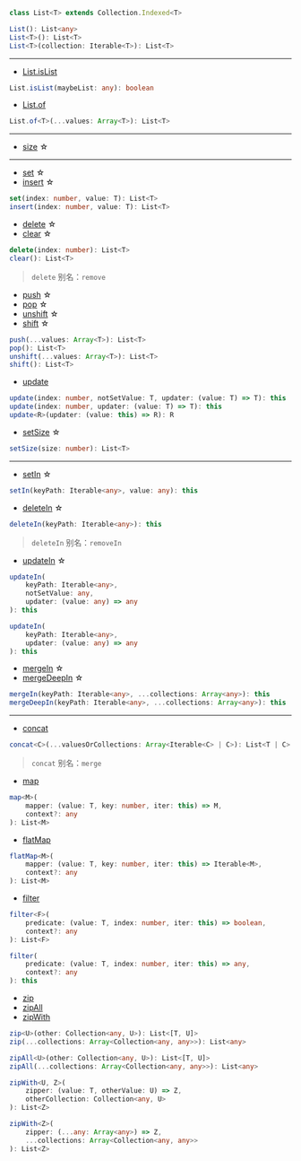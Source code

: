 ```ts
class List<T> extends Collection.Indexed<T>
```

```ts
List(): List<any>
List<T>(): List<T>
List<T>(collection: Iterable<T>): List<T>
```

---

- [List.isList](https://facebook.github.io/immutable-js/docs/#/List/isList)

```ts
List.isList(maybeList: any): boolean
```

- [List.of](https://facebook.github.io/immutable-js/docs/#/List/of)

```ts
List.of<T>(...values: Array<T>): List<T>
```

---

- [size](https://facebook.github.io/immutable-js/docs/#/List/size) ☆

---

- [set](https://facebook.github.io/immutable-js/docs/#/List/set) ☆
- [insert](https://facebook.github.io/immutable-js/docs/#/List/insert) ☆

```ts
set(index: number, value: T): List<T>
insert(index: number, value: T): List<T>
```

- [delete](https://facebook.github.io/immutable-js/docs/#/List/delete) ☆
- [clear](https://facebook.github.io/immutable-js/docs/#/List/clear) ☆

```ts
delete(index: number): List<T>
clear(): List<T>
```

> `delete` 别名：`remove`

- [push](https://facebook.github.io/immutable-js/docs/#/List/push) ☆
- [pop](https://facebook.github.io/immutable-js/docs/#/List/pop) ☆
- [unshift](https://facebook.github.io/immutable-js/docs/#/List/unshift) ☆
- [shift](https://facebook.github.io/immutable-js/docs/#/List/shift) ☆

```ts
push(...values: Array<T>): List<T>
pop(): List<T>
unshift(...values: Array<T>): List<T>
shift(): List<T>
```

- [update](https://facebook.github.io/immutable-js/docs/#/List/update)

```ts
update(index: number, notSetValue: T, updater: (value: T) => T): this
update(index: number, updater: (value: T) => T): this
update<R>(updater: (value: this) => R): R
```

- [setSize](https://facebook.github.io/immutable-js/docs/#/List/setSize) ☆

```ts
setSize(size: number): List<T>
```

---

- [setIn](https://facebook.github.io/immutable-js/docs/#/List/setIn) ☆

```ts
setIn(keyPath: Iterable<any>, value: any): this
```

- [deleteIn](https://facebook.github.io/immutable-js/docs/#/List/deleteIn) ☆

```ts
deleteIn(keyPath: Iterable<any>): this
```

> `deleteIn` 别名：`removeIn`

- [updateIn](https://facebook.github.io/immutable-js/docs/#/List/updateIn) ☆

```ts
updateIn(
    keyPath: Iterable<any>,
    notSetValue: any,
    updater: (value: any) => any
): this

updateIn(
    keyPath: Iterable<any>,
    updater: (value: any) => any
): this
```

- [mergeIn](https://facebook.github.io/immutable-js/docs/#/List/mergeIn) ☆
- [mergeDeepIn](https://facebook.github.io/immutable-js/docs/#/List/mergeDeepIn) ☆

```ts
mergeIn(keyPath: Iterable<any>, ...collections: Array<any>): this
mergeDeepIn(keyPath: Iterable<any>, ...collections: Array<any>): this
```

---

- [concat](https://facebook.github.io/immutable-js/docs/#/List/concat)

```ts
concat<C>(...valuesOrCollections: Array<Iterable<C> | C>): List<T | C>
```

> `concat` 别名：`merge`

- [map](https://facebook.github.io/immutable-js/docs/#/List/map)

```ts
map<M>(
    mapper: (value: T, key: number, iter: this) => M,
    context?: any
): List<M>
```

- [flatMap](https://facebook.github.io/immutable-js/docs/#/List/flatMap)

```ts
flatMap<M>(
    mapper: (value: T, key: number, iter: this) => Iterable<M>,
    context?: any
): List<M>
```

- [filter](https://facebook.github.io/immutable-js/docs/#/List/filter)

```ts
filter<F>(
    predicate: (value: T, index: number, iter: this) => boolean,
    context?: any
): List<F>

filter(
    predicate: (value: T, index: number, iter: this) => any,
    context?: any
): this
```

- [zip](https://facebook.github.io/immutable-js/docs/#/List/zip)
- [zipAll](https://facebook.github.io/immutable-js/docs/#/List/zipAll)
- [zipWith](https://facebook.github.io/immutable-js/docs/#/List/zipWith)

```ts
zip<U>(other: Collection<any, U>): List<[T, U]>
zip(...collections: Array<Collection<any, any>>): List<any>

zipAll<U>(other: Collection<any, U>): List<[T, U]>
zipAll(...collections: Array<Collection<any, any>>): List<any>

zipWith<U, Z>(
    zipper: (value: T, otherValue: U) => Z,
    otherCollection: Collection<any, U>
): List<Z>

zipWith<Z>(
    zipper: (...any: Array<any>) => Z,
    ...collections: Array<Collection<any, any>>
): List<Z>
```
